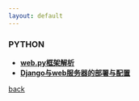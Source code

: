 ```yaml
---
layout: default
---
```



### PYTHON
  * **[web.py框架解析](https://github.com/bingbo/blog/blob/master/doc/web.py%E6%A1%86%E6%9E%B6%E8%B0%83%E7%A0%94.pdf)**
  * **[Django与web服务器的部署与配置](./detail/Django与web服务器(Ningx和uWSGI)的部署与配置.html)**
 

[back](./../../)